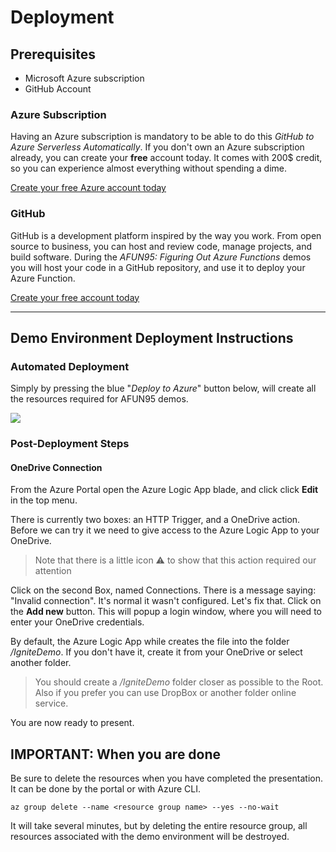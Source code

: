 # Deployment

## Prerequisites

- Microsoft Azure subscription
- GitHub Account

### Azure Subscription

Having an Azure subscription is mandatory to be able to do this *GitHub to Azure Serverless Automatically*. If you don't own an Azure subscription already, you can create your **free** account today. It comes with 200$ credit, so you can experience almost everything without spending a dime.

[Create your free Azure account today](https://azure.microsoft.com/en-us/free?WT.mc_id=frbouche-github-event)

### GitHub

GitHub is a development platform inspired by the way you work. From open source to business, you can host and review code, manage projects, and build software.  During the *AFUN95: Figuring Out Azure Functions​* demos you will host your code in a GitHub repository, and use it to deploy your Azure Function.

[Create your free account today](https://github.com/)

---

## Demo Environment Deployment Instructions

### Automated Deployment

Simply by pressing the blue "*Deploy to Azure*" button below, will create all the resources required for AFUN95 demos.

<a href="https://portal.azure.com/#create/Microsoft.Template/uri/https%3A%2F%2Fraw.githubusercontent.com%2Feladtpro%2FGitHub-to-Azure-Serverless-Automatically%2Fmaster%2Fdeployment%2FdeployAzure.json" target="_blank"><img src="https://azuredeploy.net/deploybutton.png"/></a>



### Post-Deployment Steps

#### OneDrive Connection

From the Azure Portal open the Azure Logic App blade, and click click **Edit** in the top menu. 

There is currently two boxes: an HTTP Trigger, and a OneDrive action. Before we can try it we need to give access to the Azure Logic App to your OneDrive.

> Note that there is a little icon ⚠️ to show that this action required our attention

Click on the second Box, named Connections. There is a message saying: "Invalid connection". It's normal it wasn't configured. Let's fix that. Click on the **Add new** button. This will popup a login window, where you will need to enter your OneDrive credentials.

By default, the Azure Logic App while creates the file into the folder */IgniteDemo*. If you don't have it, create it from your OneDrive or select another folder.

> You should create a */IgniteDemo* folder closer as possible to the Root. Also if you prefer you can use DropBox or another folder online service.

You are now ready to present.



## **IMPORTANT:** When you are done

Be sure to delete the resources when you have completed the presentation. It can be done by the portal or with Azure CLI.

``` az cli
az group delete --name <resource group name> --yes --no-wait
```

It will take several minutes, but by deleting the entire resource group, all resources associated with the demo environment will be destroyed.
